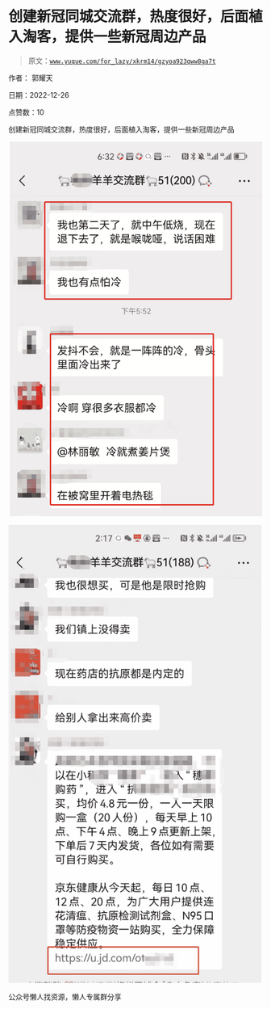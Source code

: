# 创建新冠同城交流群，热度很好，后面植入淘客，提供一些新冠周边产品

> 原文：[`www.yuque.com/for_lazy/xkrm14/gzyoa923qww8ga7t`](https://www.yuque.com/for_lazy/xkrm14/gzyoa923qww8ga7t)



作者： 郭耀天



日期：2022-12-26



点赞数：10

<ne-hole id="u30479fb0" data-lake-id="u30479fb0"><ne-card data-card-name="hr" data-card-type="block" id="QZZGu" data-event-boundary="card">

创建新冠同城交流群，热度很好，后面植入淘客，提供一些新冠周边产品



<ne-card data-card-name="image" data-card-type="inline" id="tQsmV" data-event-boundary="card">![](img/ef63a0f248bf15474f95b93704dbc140.png)</ne-card>



<ne-card data-card-name="image" data-card-type="inline" id="tOFhx" data-event-boundary="card">![](img/67fe8ab7f0692fbe7522c6c397e99d2b.png)</ne-card>

<ne-hole id="u55da30f5" data-lake-id="u55da30f5"><ne-card data-card-name="hr" data-card-type="block" id="tJ9yg" data-event-boundary="card">

公众号懒人找资源，懒人专属群分享

</ne-card></ne-hole></ne-card></ne-hole>